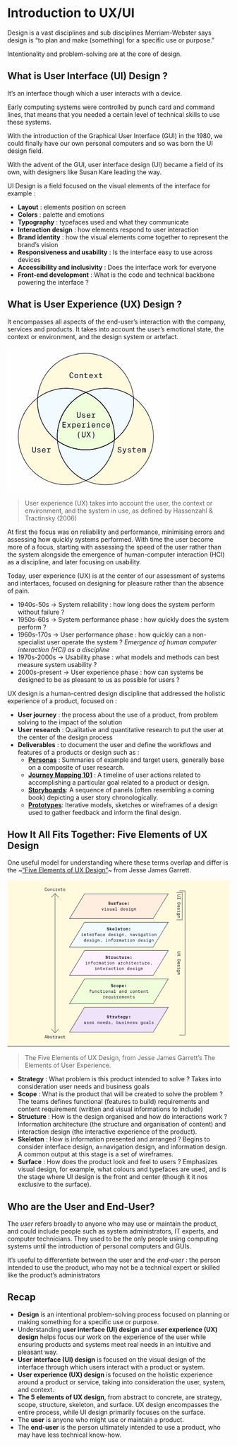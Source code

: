 # Introduction to UX/UI

Design is a vast disciplines and sub disciplines
Merriam-Webster says design is “to plan and make (something) for a specific use or purpose.” 

Intentionality and problem-solving are at the core of design. 
## What is User Interface (UI) Design ? 
It’s an interface though which a user interacts with a device. 

Early computing systems were controlled by punch card and command lines, that means that you needed a certain level of technical skills to use these systems. 

With the introduction of the Graphical User Interface (GUI) in the 1980, we could finally have our own personal computers and so was born the UI design field. 

With the advent of the GUI, user interface design (UI) became a field of its own, with designers like Susan Kare leading the way.

UI Design is a field focused on the visual elements of the interface for example : 
- **Layout** : elements position on screen 
- **Colors** : palette and emotions 
- **Typography** : typefaces used and what they communicate
- **Interaction design** : how elements respond to user interaction 
- **Brand identity** : how the visual elements come together to represent the brand’s vision
- **Responsiveness and usability** : Is the interface easy to use across devices 
- **Accessibility and inclusivity** : Does the interface work for everyone 
- **Front-end development** : What is the code and technical backbone powering the interface ? 

## What is User Experience (UX) Design ? 
It encompasses all aspects of the end-user’s interaction with the company, services and products. It takes into account the user’s emotional state, the context or environment, and the design system or artefact. 

![](./images/ux-aspects.png)
>User experience (UX) takes into account the user, the context or environment, and the system in use, as defined by Hassenzahl & Tractinsky (2006)

At first the focus was on reliability and performance, minimising errors and assessing how quickly systems performed. 
With time the user become more of a focus, starting with assessing the speed of the user rather than the system alongside the emergence of human-computer interaction (HCI) as a discipline, and later focusing on usability. 

Today, user experience (UX) is at the center of our assessment of systems and interfaces, focused on designing for pleasure rather than the absence of pain. 

- 1940s-50s -> System reliability : how long does the system perform without failure ? 
- 1950s-60s -> System performance phase : how quickly does the system perform ? 
- 1960s-170s -> User performance phase : how quickly can a non-specialist user operate the system ? *Emergence of human computer interaction (HCI) as a discipline* 
- 1970s-2000s -> Usability phase : what models and methods can best measure system usability ? 
- 2000s-present -> User experience phase : how can systems be designed to be as pleasant to us as possible for users ?

UX design is a human-centred design discipline that addressed the holistic experience of a product, focused on : 
- **User journey** : the process about the use of a product, from problem solving to the impact of the solution
- **User research** : Qualitative and quantitative research to put the user at the center of the design process
- **Deliverables** : to document the user and define the workflows and features of a products or design such as : 
  - **[Personas](https://www.codecademy.com/article/ui-design-personas)** : Summaries of example and target users, generally base on a composite of user research. 
  - **[Journey Mapping 101](https://www.nngroup.com/articles/journey-mapping-101/)** : A timeline of user actions related to accomplishing a particular goal related to a product or design.
  - [**Storyboards**](https://www.nngroup.com/articles/storyboards-visualize-ideas/): A sequence of panels (often resembling a coming book) depicting a user story chronologically. 
  - **[Prototypes](https://www.interaction-design.org/literature/topics/prototyping)**: Iterative models, sketches or wireframes of a design used to gather feedback and inform the final design. 
## How It All Fits Together: Five Elements of UX Design

One useful model for understanding where these terms overlap and differ is the ~[“Five Elements of UX Design”](https://medium.com/omarelgabrys-blog/ux-a-quick-glance-about-the-5-elements-of-user-experience-part-2-a0da8798cd52)~ from Jesse James Garrett.

![](./images/ux-layers.png)
> The Five Elements of UX Design, from Jesse James Garrett’s The Elements of User Experience.

- **Strategy** : What problem is this product intended to solve ? Takes into consideration user needs and business goals 
- **Scope** : What is the product that will be created to solve the problem ? The teams defines functional (features to build) requirements and content requirement (written and visual informations to include) 
- **Structure** : How is the design organised and how do interactions work ? Information architecture (the structure and organisation of content) and interaction design (the interactive experience of the product). 
- **Skeleton** : How is information presented and arranged ? Begins to consider interface design, a=navigation design, and information design. A common output at this stage is a set of wireframes.
- **Surface** : How does the product look and feel to users ? Emphasizes visual design, for example, what colours and typefaces are used, and is the stage where UI design is the front and center (though it it nos exclusive to the surface). 

## Who are the User and End-User? 

The *user* refers broadly to anyone who may use or maintain the product, and could include people such as system administrators, IT experts, and computer technicians. They used to be the only people using computing systems until the introduction of personal computers and GUIs. 

It’s useful to differentiate between the user and the *end-user* : the person intended to use the product, who may not be a technical expert or skilled like the product’s administrators
## Recap 

* **Design** is an intentional problem-solving process focused on planning or making something for a specific use or purpose.
* Understanding **user interface (UI) design** and **user experience (UX) design** helps focus our work on the experience of the user while ensuring products and systems meet real needs in an intuitive and pleasant way.
* **User interface (UI) design** is focused on the visual design of the interface through which users interact with a product or system.
* **User experience (UX) design** is focused on the holistic experience around a product or service, taking into consideration the user, system, and context.
* **The 5 elements of UX design**, from abstract to concrete, are strategy, scope, structure, skeleton, and surface. UX design encompasses the entire process, while UI design primarily focuses on the surface.
* The **user** is anyone who might use or maintain a product.
* The **end-user** is the person ultimately intended to use a product, who may have less technical know-how.